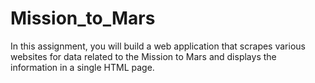 # Mission_to_Mars
In this assignment, you will build a web application that scrapes various websites for data related to the Mission to Mars and displays the information in a single HTML page.
